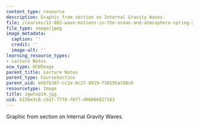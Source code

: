```yaml
---
content_type: resource
description: Graphic from section on Internal Gravity Waves.
file: /courses/12-802-wave-motions-in-the-ocean-and-atmosphere-spring-2004/b15be3c8cb1f77f0f6f7d06066827163_igwtop14.jpg
file_type: image/jpeg
image_metadata:
  caption: ''
  credit: ''
  image-alt: ''
learning_resource_types:
- Lecture Notes
ocw_type: OCWImage
parent_title: Lecture Notes
parent_type: CourseSection
parent_uid: e66f8387-cc3a-8c27-8919-f58595a7d8c0
resourcetype: Image
title: igwtop14.jpg
uid: b15be3c8-cb1f-77f0-f6f7-d06066827163
---
```

Graphic from section on Internal Gravity Waves.